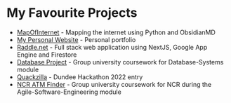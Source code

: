 
# My Favourite Projects
- [MapOfInternet](https://github.com/TheSloanRanger/MapOfInternet) - Mapping the internet using Python and ObsidianMD
- [My Personal Website](https://www.benfsloan.com/ "benfsloan.com") - Personal portfolio
- [Raddle.net](https://www.raddle.net/ "Raddle.net") - Full stack web application using NextJS, Google App Engine and Firestore
- [Database Project](https://github.com/TheSloanRanger/Database-Project) - Group university coursework for Database-Systems module
- [Quackzilla](https://github.com/TheSloanRanger/Quackzilla) - Dundee Hackathon 2022 entry
- [NCR ATM Finder](https://github.com/Nintails-TF/ncr-agile-wombo) - Group university coursework for NCR during the Agile-Software-Engineering module

